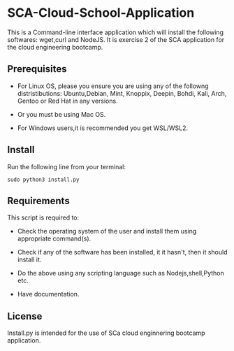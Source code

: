 # SCA-Cloud-School-Application
This is a Command-line interface application which will install the following softwares: wget,curl and NodeJS. It is exercise 2 of the SCA application for the 
cloud engineering bootcamp. 


## Prerequisites

* For Linux OS, please you ensure you are using any of the followng distristibutions: 
Ubuntu,Debian, Mint, Knoppix, Deepin, Bohdi, Kali, Arch, Gentoo or Red Hat in any versions.

* Or you  must be using Mac OS.

* For Windows users,it is recommended you get WSL/WSL2.

## Install 

Run the following line from your terminal:

`sudo python3 install.py`

## Requirements
This script is required to:
* Check the operating system of the user and install them using appropriate command(s).

* Check if any of the software has been installed, it it hasn't, then it should install it.

* Do the above using any scripting language such as Nodejs,shell,Python etc.

* Have documentation. 

## License 
Install.py is intended for the use of SCa cloud enginnering bootcamp application.
